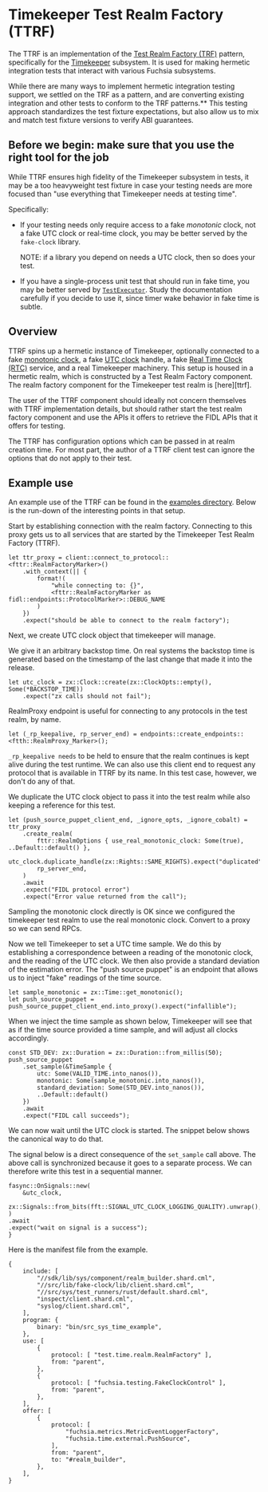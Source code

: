 # Timekeeper Test Realm Factory (TTRF)

The TTRF is an implementation of the [Test Realm Factory (TRF)][trf]
pattern, specifically for the [Timekeeper][tk] subsystem.  It is used
for making hermetic integration tests that interact with various Fuchsia
subsystems.

While there are many ways to implement hermetic integration testing support, we
settled on the TRF as a pattern, and are converting existing integration and
other tests to conform to the TRF patterns.**  This testing approach
standardizes the test fixture expectations, but also allow us to mix and match
test fixture versions to verify ABI guarantees.

## Before we begin: make sure that you use the right tool for the job

While TTRF ensures high fidelity of the Timekeeper subsystem in tests, it may be
a too heavyweight test fixture in case your testing needs are more focused than
"use everything that Timekeeper needs at testing time".

Specifically:

* If your testing needs only require access to a fake *monotonic* clock,
  not a fake UTC clock or real-time clock, you may be better served by the
  `fake-clock` library.

  NOTE: if a library you depend on needs a UTC clock, then so does your test.

* If you have a single-process unit test that should run in fake time, you may
  be better served by [`TestExecutor`][te]. Study the documentation carefully
  if you decide to use it, since timer wake behavior in fake time is subtle.

[te]: https://fuchsia-docs.firebaseapp.com/rust/fuchsia_async/struct.TestExecutor.html#method.new_with_fake_time

## Overview

TTRF spins up a hermetic instance of Timekeeper, optionally connected
to a fake [monotonic clock][mclk], a fake [UTC clock][utc] handle, a fake [Real
Time Clock (RTC)][rtc] service, and a real Timekeeper machinery. This setup
is housed in a hermetic realm, which is constructed by a Test Realm Factory
component.  The realm factory component for the Timekeeper test realm is
[here][ttrf].

The user of the TTRF component should ideally not concern themselves with TTRF
implementation details, but should rather start the test realm factory
component and use the APIs it offers to retrieve the FIDL APIs that it offers
for testing.

The TTRF has configuration options which can be passed in at realm creation
time. For most part, the author of a TTRF client test can ignore the options
that do not apply to their test.

## Example use

An example use of the TTRF can be found in the [examples directory][ex]. Below
is the run-down of the interesting points in that setup.

Start by establishing connection with the realm factory. Connecting to this
proxy gets us to all services that are started by the Timekeeper Test Realm
Factory (TTRF).

```
let ttr_proxy = client::connect_to_protocol::<fttr::RealmFactoryMarker>()
    .with_context(|| {
        format!(
            "while connecting to: {}",
            <fttr::RealmFactoryMarker as fidl::endpoints::ProtocolMarker>::DEBUG_NAME
        )
    })
    .expect("should be able to connect to the realm factory");
```

Next, we create UTC clock object that timekeeper will manage.

We give it an arbitrary backstop time. On real systems the backstop
time is generated based on the timestamp of the last change that
made it into the release.

```
let utc_clock = zx::Clock::create(zx::ClockOpts::empty(), Some(*BACKSTOP_TIME))
    .expect("zx calls should not fail");
```


RealmProxy endpoint is useful for connecting to any protocols in the test
realm, by name.

```
let (_rp_keepalive, rp_server_end) = endpoints::create_endpoints::<ftth::RealmProxy_Marker>();
```

`_rp_keepalive needs` to be held to ensure that the realm continues is kept
alive during the test runtime. We can also use this client end to request any
protocol that is available in TTRF by its name. In this test case, however, we
don't do any of that.

We duplicate the UTC clock object to pass it into the test realm while also
keeping a reference for this test.

```
let (push_source_puppet_client_end, _ignore_opts, _ignore_cobalt) = ttr_proxy
    .create_realm(
        fttr::RealmOptions { use_real_monotonic_clock: Some(true), ..Default::default() },
        utc_clock.duplicate_handle(zx::Rights::SAME_RIGHTS).expect("duplicated"),
        rp_server_end,
    )
    .await
    .expect("FIDL protocol error")
    .expect("Error value returned from the call");
```

Sampling the monotonic clock directly is OK since we configured the timekeeper
test realm to use the real monotonic clock. Convert to a proxy so we can send
RPCs.

Now we tell Timekeeper to set a UTC time sample. We do this by establishing a
correspondence between a reading of the monotonic clock, and the reading of the
UTC clock. We then also provide a standard deviation of the estimation error.
The "push source puppet" is an endpoint that allows us to inject "fake"
readings of the time source.

```
let sample_monotonic = zx::Time::get_monotonic();
let push_source_puppet = push_source_puppet_client_end.into_proxy().expect("infallible");
```

When we inject the time sample as shown below, Timekeeper will see that as if
the time source provided a time sample, and will adjust all clocks accordingly.

```
const STD_DEV: zx::Duration = zx::Duration::from_millis(50);
push_source_puppet
    .set_sample(&TimeSample {
        utc: Some(VALID_TIME.into_nanos()),
        monotonic: Some(sample_monotonic.into_nanos()),
        standard_deviation: Some(STD_DEV.into_nanos()),
        ..Default::default()
    })
    .await
    .expect("FIDL call succeeds");
```

We can now wait until the UTC clock is started. The snippet below shows the
canonical way to do that.

The signal below is a direct consequence of the `set_sample` call above. The
above call is synchronized because it goes to a separate process. We can
therefore write this test in a sequential manner.

```
fasync::OnSignals::new(
    &utc_clock,
    zx::Signals::from_bits(fft::SIGNAL_UTC_CLOCK_LOGGING_QUALITY).unwrap(),
)
.await
.expect("wait on signal is a success");
}
```

Here is the manifest file from the example.

```
{
    include: [
        "//sdk/lib/sys/component/realm_builder.shard.cml",
        "//src/lib/fake-clock/lib/client.shard.cml",
        "//src/sys/test_runners/rust/default.shard.cml",
        "inspect/client.shard.cml",
        "syslog/client.shard.cml",
    ],
    program: {
        binary: "bin/src_sys_time_example",
    },
    use: [
        {
            protocol: [ "test.time.realm.RealmFactory" ],
            from: "parent",
        },
        {
            protocol: [ "fuchsia.testing.FakeClockControl" ],
            from: "parent",
        },
    ],
    offer: [
        {
            protocol: [
                "fuchsia.metrics.MetricEventLoggerFactory",
                "fuchsia.time.external.PushSource",
            ],
            from: "parent",
            to: "#realm_builder",
        },
    ],
}
```

[ex]: https://cs.opensource.google/fuchsia/fuchsia/+/main:src/sys/time/testing/
[fcl]: /src/lib/fake-clock
[mclk]: https://fuchsia.dev/fuchsia-src/concepts/kernel/time/monotonic
[rtc]: https://fuchsia.dev/reference/fidl/fuchsia.hardware.rtc
[tk]: /src/sys/time
[trf]: https://fuchsia.dev/fuchsia-src/development/testing/components/test_realm_factory
[trfc]: /src/sys/time/testing/realm-proxy
[utc]: https://fuchsia.dev/fuchsia-src/concepts/kernel/time/utc/overview

